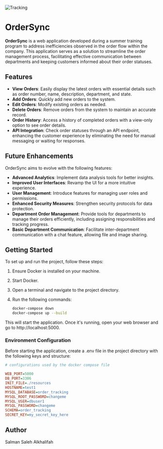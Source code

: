 ![Tracking](https://github.com/user-attachments/assets/4bfefa5b-5530-489c-ba1d-ea32cc6b2079)

# OrderSync

**OrderSync** is a web application developed during a summer training program to address inefficiencies observed in the order flow within the company. This application serves as a solution to streamline the order management process, facilitating effective communication between departments and keeping customers informed about their order statuses.

## Features

- **View Orders**: Easily display the latest orders with essential details such as order number, name, description, department, and state.
- **Add Orders**: Quickly add new orders to the system.
- **Edit Orders**: Modify existing orders as needed.
- **Delete Orders**: Remove orders from the system to maintain an accurate record.
- **Order History**: Access a history of completed orders with a view-only option to see order details.
- **API Integration**: Check order statuses through an API endpoint, enhancing the customer experience by eliminating the need for manual messaging or waiting for responses.

## Future Enhancements

OrderSync aims to evolve with the following features:
- **Advanced Analytics**: Implement data analysis tools for better insights.
- **Improved User Interfaces**: Revamp the UI for a more intuitive experience.
- **User Management**: Introduce features for managing user roles and permissions.
- **Enhanced Security Measures**: Strengthen security protocols for data protection.
- **Department Order Management**: Provide tools for departments to manage their orders efficiently, including assigning responsibilities and tracking progress.
- **Basic Department Communication**: Facilitate inter-department communication with a chat feature, allowing file and image sharing.

## Getting Started

To set up and run the project, follow these steps:

1. Ensure Docker is installed on your machine.
2. Start Docker.
3. Open a terminal and navigate to the project directory.
4. Run the following commands:

   ```bash
   docker-compose down
   docker-compose up --build
This will start the application. Once it's running, open your web browser and go to http://localhost:5000.

### Environment Configuration
Before starting the application, create a .env file in the project directory with the following keys and structure:

```ini
# configurations used by the docker compose file

WEB_PORT=5000
DB_PORT=3306
INIT_FILE=./resources
HOSTNAME=test1
MYSQL_DATABASE=order_tracking
MYSQL_ROOT_PASSWORD=changeme
MYSQL_USER=dbuser1
MYSQL_PASSWORD=changeme
SCHEMA=order_tracking
SECRET_KEY=my_secret_key_here
```


## Author
Salman Saleh Alkhalifah
